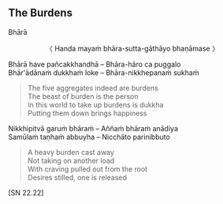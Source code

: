 ## The Burdens<a id="burdens"></a>
Bhārā

<center>
〈 Handa mayaṁ bhāra-sutta-gāthāyo bhaṇāmase 〉
</center>

Bhārā have pañcakkhandhā – Bhāra-hāro ca puggalo\
Bhār'ādānaṁ dukkhaṁ loke – Bhāra-nikkhepanaṁ sukhaṁ

<div class="english">

> The five aggregates indeed are burdens\
> The beast of burden is the person\
> In this world to take up burdens is dukkha\
> Putting them down brings happiness

</div>

Nikkhipitvā garuṁ bhāraṁ – Aññaṁ bhāraṁ anādiya\
Samūlaṁ taṇhaṁ abbuyha – Nicchāto parinibbuto

<div class="english">

> A heavy burden cast away\
> Not taking on another load\
> With craving pulled out from the root\
> Desires stilled, one is released

</div>

[SN 22.22]
